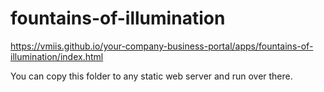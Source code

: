 # fountains-of-illumination

https://vmiis.github.io/your-company-business-portal/apps/fountains-of-illumination/index.html


You can copy this folder to any static web server and run over there.
